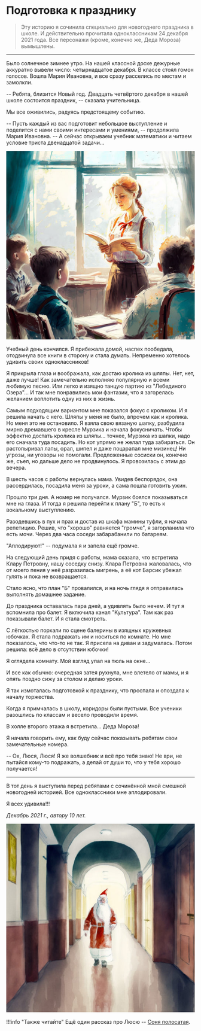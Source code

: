 # Подготовка к празднику

> Эту историю я сочинила специально для новогоднего праздника в школе. И действительно прочитала одноклассникам 24 декабря 2021 года. Все персонажи (кроме, конечно же, Деда Мороза) вымышлены.

***

Было солнечное зимнее утро. На нашей классной доске дежурные аккуратно вывели число: четырнадцатое декабря. В классе стоял гомон голосов. Вошла Мария Ивановна, и все сразу расселись по местам и замолкли. 
 
-- Ребята, близится Новый год. Двадцать четвёртого декабря в нашей школе состоится праздник, -- сказала учительница.

Мы все оживились, радуясь предстоящему событию.

-- Пусть каждый из вас подготовит небольшое выступление и поделится с нами своими интересами и умениями, -- продолжила Мария Ивановна. 
-- А сейчас открываем учебник математики и читаем условие триста двенадцатой задачи...

![Подготовка к празднику](../images/festival.jpg)

Учебный день кончился. Я прибежала домой, наспех пообедала, отодвинула все книги в сторону и стала думать. Непременно хотелось удивить своих одноклассников! 

Я прикрыла глаза и воображала, как достаю кролика из шляпы. Нет, нет, даже лучше! Как замечательно исполняю популярную и всеми любимую песню. Или легко и изящно танцую партию из "Лебединого Озера"... И так мне понравились мои фантазии, что я загорелась желанием воплотить одну из них в жизнь. 

Самым подходящим вариантом мне показался фокус с кроликом.
И я решила начать с него.  Шляпы у меня не было, впрочем как и кролика. Но меня это не остановило. Я взяла свою вязаную шапку, разбудила мирно дремавшего в кресле Мурзика и начала фокусничать. Чтобы эффектно достать кролика из шляпы... точнее, Мурзика из шапки, надо его сначала туда посадить. Но кот упрямо не желал туда забираться. Он растопыривал лапы, орал, шипел и даже поцарапал мне мизинец! Ни угрозы, ни уговоры не помогали. Предложенные сосиски он, конечно же, съел, но дальше дело не продвинулось. Я провозилась с этим до вечера. 

В шесть часов  с работы вернулась мама. Увидев беспорядок, она рассердилась, посадила меня за уроки, а сама пошла готовить ужин. 

Прошло три дня. А номер не получался. Мурзик боялся показываться мне на глаза. И тогда я решила перейти к плану "Б", то есть к вокальному выступлению. 

Разодевшись в пух и прах и достав из шкафа мамины туфли, я начала репетицию. Решив, что "хорошо" равняется "громче", я загорланила что есть мочи. Через два часа соседи забарабанили по батареям. 

"Аплодируют!" -- подумала я и запела ещё громче. 

На следующий день придя с работы, мама сказала, что встретила Клару Петровну, нашу соседку снизу. Клара Петровна жаловалась, что от моего пения у неё разразилась мигрень, а её кот Барсик убежал гулять и пока не возвращается. 

Стало ясно, что план "Б" провалился, и на ночь глядя я отправилась выполнять домашнее задание.

До праздника оставалась пара дней, а удивлять было нечем. И тут я вспомнила про балет. Я включила канал "Культура". Там как раз показывали балет. И я стала смотреть.

С лёгкостью порхали по сцене балерины в изящных кружевных юбочках. Я стала подражать им и носиться по комнате. Но мне показалось, что что-то не так. Я присела на диван и задумалась. Потом решила: всё дело в отсутствии юбочки! 

Я оглядела комнату. Мой взгляд упал на тюль на окне...

И все как обычно: очередная затея рухнула, мне влетело от мамы, и я опять поздно сижу за столом и делаю уроки.

Я так измоталась подготовкой к празднику, что проспала и опоздала к началу торжества.

Когда я примчалась в школу, коридоры были пустыми. Все ученики разошлись по классам и весело проводили время.

В холле второго этажа я встретила... Деда Мороза!

Я начала говорить ему, как буду сейчас показывать ребятам свои замечательные номера. 

-- Ох, Люся, Люся! Я же волшебник и всё про тебя знаю! Не ври, не пытайся кому-то подражать, а делай от души то, что у тебя хорошо получается!

***

В тот день я выступила перед ребятами с сочинённой мной смешной новогодней историей. Все одноклассники мне аплодировали.

Я всех удивила!!!

*Декабрь 2021 г., автору 10 лет.*

![Дед Мороз](../images/ded-moroz.jpg)

!!!info "Также читайте"
    Ещё один рассказ про Люсю -- [Соня полосатая](./sonya.md).
